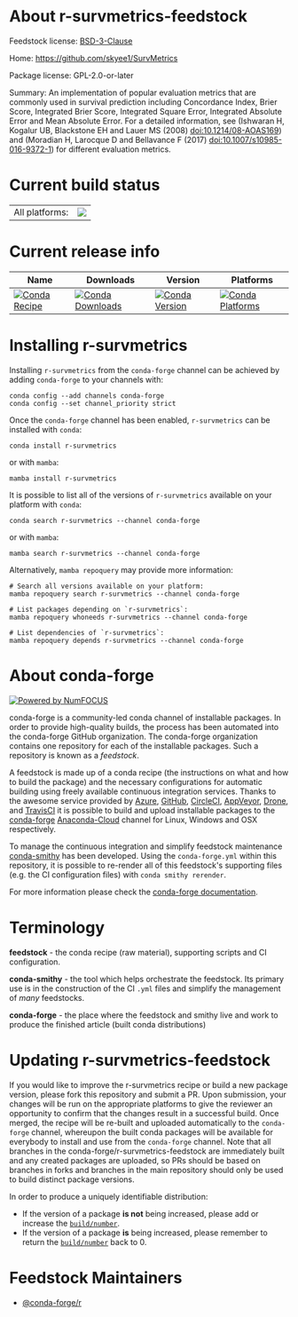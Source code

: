 About r-survmetrics-feedstock
=============================

Feedstock license: [BSD-3-Clause](https://github.com/conda-forge/r-survmetrics-feedstock/blob/main/LICENSE.txt)

Home: https://github.com/skyee1/SurvMetrics

Package license: GPL-2.0-or-later

Summary: An implementation of popular evaluation metrics that are commonly used in survival prediction including Concordance Index, Brier Score, Integrated Brier Score, Integrated Square Error, Integrated Absolute Error and Mean Absolute Error. For a detailed information, see (Ishwaran H, Kogalur UB, Blackstone EH and Lauer MS (2008) <doi:10.1214/08-AOAS169>) and (Moradian H, Larocque D and Bellavance F (2017) <doi:10.1007/s10985-016-9372-1>) for different evaluation metrics.

Current build status
====================


<table><tr><td>All platforms:</td>
    <td>
      <a href="https://dev.azure.com/conda-forge/feedstock-builds/_build/latest?definitionId=16556&branchName=main">
        <img src="https://dev.azure.com/conda-forge/feedstock-builds/_apis/build/status/r-survmetrics-feedstock?branchName=main">
      </a>
    </td>
  </tr>
</table>

Current release info
====================

| Name | Downloads | Version | Platforms |
| --- | --- | --- | --- |
| [![Conda Recipe](https://img.shields.io/badge/recipe-r--survmetrics-green.svg)](https://anaconda.org/conda-forge/r-survmetrics) | [![Conda Downloads](https://img.shields.io/conda/dn/conda-forge/r-survmetrics.svg)](https://anaconda.org/conda-forge/r-survmetrics) | [![Conda Version](https://img.shields.io/conda/vn/conda-forge/r-survmetrics.svg)](https://anaconda.org/conda-forge/r-survmetrics) | [![Conda Platforms](https://img.shields.io/conda/pn/conda-forge/r-survmetrics.svg)](https://anaconda.org/conda-forge/r-survmetrics) |

Installing r-survmetrics
========================

Installing `r-survmetrics` from the `conda-forge` channel can be achieved by adding `conda-forge` to your channels with:

```
conda config --add channels conda-forge
conda config --set channel_priority strict
```

Once the `conda-forge` channel has been enabled, `r-survmetrics` can be installed with `conda`:

```
conda install r-survmetrics
```

or with `mamba`:

```
mamba install r-survmetrics
```

It is possible to list all of the versions of `r-survmetrics` available on your platform with `conda`:

```
conda search r-survmetrics --channel conda-forge
```

or with `mamba`:

```
mamba search r-survmetrics --channel conda-forge
```

Alternatively, `mamba repoquery` may provide more information:

```
# Search all versions available on your platform:
mamba repoquery search r-survmetrics --channel conda-forge

# List packages depending on `r-survmetrics`:
mamba repoquery whoneeds r-survmetrics --channel conda-forge

# List dependencies of `r-survmetrics`:
mamba repoquery depends r-survmetrics --channel conda-forge
```


About conda-forge
=================

[![Powered by
NumFOCUS](https://img.shields.io/badge/powered%20by-NumFOCUS-orange.svg?style=flat&colorA=E1523D&colorB=007D8A)](https://numfocus.org)

conda-forge is a community-led conda channel of installable packages.
In order to provide high-quality builds, the process has been automated into the
conda-forge GitHub organization. The conda-forge organization contains one repository
for each of the installable packages. Such a repository is known as a *feedstock*.

A feedstock is made up of a conda recipe (the instructions on what and how to build
the package) and the necessary configurations for automatic building using freely
available continuous integration services. Thanks to the awesome service provided by
[Azure](https://azure.microsoft.com/en-us/services/devops/), [GitHub](https://github.com/),
[CircleCI](https://circleci.com/), [AppVeyor](https://www.appveyor.com/),
[Drone](https://cloud.drone.io/welcome), and [TravisCI](https://travis-ci.com/)
it is possible to build and upload installable packages to the
[conda-forge](https://anaconda.org/conda-forge) [Anaconda-Cloud](https://anaconda.org/)
channel for Linux, Windows and OSX respectively.

To manage the continuous integration and simplify feedstock maintenance
[conda-smithy](https://github.com/conda-forge/conda-smithy) has been developed.
Using the ``conda-forge.yml`` within this repository, it is possible to re-render all of
this feedstock's supporting files (e.g. the CI configuration files) with ``conda smithy rerender``.

For more information please check the [conda-forge documentation](https://conda-forge.org/docs/).

Terminology
===========

**feedstock** - the conda recipe (raw material), supporting scripts and CI configuration.

**conda-smithy** - the tool which helps orchestrate the feedstock.
                   Its primary use is in the construction of the CI ``.yml`` files
                   and simplify the management of *many* feedstocks.

**conda-forge** - the place where the feedstock and smithy live and work to
                  produce the finished article (built conda distributions)


Updating r-survmetrics-feedstock
================================

If you would like to improve the r-survmetrics recipe or build a new
package version, please fork this repository and submit a PR. Upon submission,
your changes will be run on the appropriate platforms to give the reviewer an
opportunity to confirm that the changes result in a successful build. Once
merged, the recipe will be re-built and uploaded automatically to the
`conda-forge` channel, whereupon the built conda packages will be available for
everybody to install and use from the `conda-forge` channel.
Note that all branches in the conda-forge/r-survmetrics-feedstock are
immediately built and any created packages are uploaded, so PRs should be based
on branches in forks and branches in the main repository should only be used to
build distinct package versions.

In order to produce a uniquely identifiable distribution:
 * If the version of a package **is not** being increased, please add or increase
   the [``build/number``](https://docs.conda.io/projects/conda-build/en/latest/resources/define-metadata.html#build-number-and-string).
 * If the version of a package **is** being increased, please remember to return
   the [``build/number``](https://docs.conda.io/projects/conda-build/en/latest/resources/define-metadata.html#build-number-and-string)
   back to 0.

Feedstock Maintainers
=====================

* [@conda-forge/r](https://github.com/conda-forge/r/)


